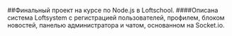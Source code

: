##Финальный проект на курсе по Node.js в Loftschool. 
####Описана система Loftsystem с регистрацией пользователей, профилем, блоком новостей, панелью администратора и чатом, основанном на Socket.io.
